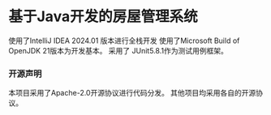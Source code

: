 # 基于Java开发的房屋管理系统
使用了IntelliJ IDEA 2024.01 版本进行全栈开发
使用了Microsoft Build of OpenJDK 21版本为开发基本。
采用了 JUnit5.8.1作为测试用例框架。
### 开源声明
本项目采用了Apache-2.0开源协议进行代码分发。
其他项目均采用各自的开源协议。
